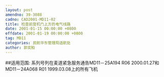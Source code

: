 ```yaml
---
layout: post
amendno: 39-3088
cadno: CAD2001-MD11-02
title: 检查前登机门上方的电气线路
date: 2001-01-15 00:00:00 +0800
effdate: 2001-01-19 00:00:00 +0800
tag: MD11
categories: 民航华东管理局适航处
author: 郭奕柏
---
```


##适用范围:
系列号列在麦道紧急服务通告MD11－25A194 R06 2000.01.27和MD11－24A068 R01 1999.03.08上的所有飞机

